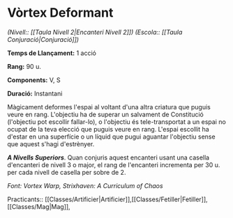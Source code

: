# Vòrtex Deformant

*(Nivell:: [[Taula Nivell 2|Encanteri Nivell 2]]) (Escola:: [[Taula Conjuració|Conjuració]])*

**Temps de Llançament:** 1 acció

**Rang:** 90 u.

**Components:** V, S

**Duració:** Instantani

Màgicament deformes l'espai al voltant d'una altra criatura que puguis veure en rang. L'objectiu ha de superar un salvament de Constitució (l'objectiu pot escollir fallar-lo), o l'objectiu és tele-transportat a un espai no ocupat de la teva elecció que puguis veure en rang. L'espai escollit ha d'estar en una superfície o un líquid que pugui aguantar l'objectiu sense que aquest s'hagi d'estrènyer.

***A Nivells Superiors***. Quan conjuris aquest encanteri usant una casella d'encanteri de nivell 3 o major, el rang de l'encanteri incrementa per 30 u. per cada nivell de casella per sobre de 2.


*Font: Vortex Warp, Strixhaven: A Curriculum of Chaos*

Practicants:: [[Classes/Artificier|Artificier]],[[Classes/Fetiller|Fetiller]],[[Classes/Mag|Mag]],